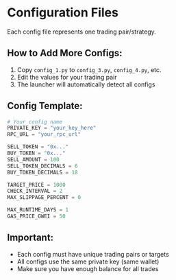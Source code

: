 # Configuration Files

Each config file represents one trading pair/strategy.

## How to Add More Configs:

1. Copy `config_1.py` to `config_3.py`, `config_4.py`, etc.
2. Edit the values for your trading pair
3. The launcher will automatically detect all configs

## Config Template:

```python
# Your config name
PRIVATE_KEY = "your_key_here"
RPC_URL = "your_rpc_url"

SELL_TOKEN = "0x..."
BUY_TOKEN = "0x..."
SELL_AMOUNT = 100
SELL_TOKEN_DECIMALS = 6
BUY_TOKEN_DECIMALS = 18

TARGET_PRICE = 1000
CHECK_INTERVAL = 2
MAX_SLIPPAGE_PERCENT = 0

MAX_RUNTIME_DAYS = 1
GAS_PRICE_GWEI = 50
```

## Important:

- Each config must have unique trading pairs or targets
- All configs use the same private key (same wallet)
- Make sure you have enough balance for all trades

